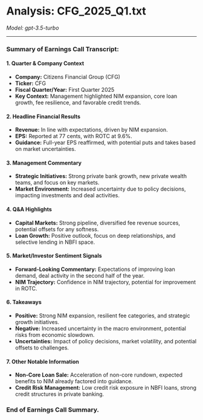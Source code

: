 # Analysis: CFG_2025_Q1.txt

*Model: gpt-3.5-turbo*

---

### Summary of Earnings Call Transcript:

#### 1. **Quarter & Company Context**
- **Company:** Citizens Financial Group (CFG)
- **Ticker:** CFG
- **Fiscal Quarter/Year:** First Quarter 2025
- **Key Context:** Management highlighted NIM expansion, core loan growth, fee resilience, and favorable credit trends.

#### 2. **Headline Financial Results**
- **Revenue:** In line with expectations, driven by NIM expansion.
- **EPS:** Reported at 77 cents, with ROTC at 9.6%.
- **Guidance:** Full-year EPS reaffirmed, with potential puts and takes based on market uncertainties.

#### 3. **Management Commentary**
- **Strategic Initiatives:** Strong private bank growth, new private wealth teams, and focus on key markets.
- **Market Environment:** Increased uncertainty due to policy decisions, impacting investments and deal activities.

#### 4. **Q&A Highlights**
- **Capital Markets:** Strong pipeline, diversified fee revenue sources, potential offsets for any softness.
- **Loan Growth:** Positive outlook, focus on deep relationships, and selective lending in NBFI space.

#### 5. **Market/Investor Sentiment Signals**
- **Forward-Looking Commentary:** Expectations of improving loan demand, deal activity in the second half of the year.
- **NIM Trajectory:** Confidence in NIM trajectory, potential for improvement in ROTC.

#### 6. **Takeaways**
- **Positive:** Strong NIM expansion, resilient fee categories, and strategic growth initiatives.
- **Negative:** Increased uncertainty in the macro environment, potential risks from economic slowdown.
- **Uncertainties:** Impact of policy decisions, market volatility, and potential offsets to challenges.

#### 7. **Other Notable Information**
- **Non-Core Loan Sale:** Acceleration of non-core rundown, expected benefits to NIM already factored into guidance.
- **Credit Risk Management:** Low credit risk exposure in NBFI loans, strong credit structures in private banking.

### End of Earnings Call Summary.